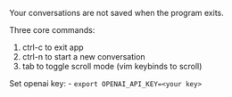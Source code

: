 Your conversations are not saved when the program exits.

Three core commands: 
 1. ctrl-c to exit app
 2. ctrl-n to start a new conversation
 3. tab to toggle scroll mode (vim keybinds to scroll)

Set openai key:
    - `export OPENAI_API_KEY=<your key>`
